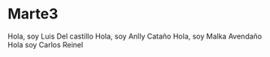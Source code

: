 # Marte3
Hola, soy Luis Del castillo 
Hola, soy Anlly Cataño
Hola, soy Malka Avendaño
Hola soy Carlos Reinel

